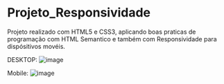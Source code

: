 # Projeto_Responsividade

Projeto realizado com HTML5 e CSS3, aplicando boas praticas de programação com HTML Semantico e também com Responsividade para dispósitivos movéis.

DESKTOP:
![image](https://github.com/Lugabe/Projeto_Responsividade/assets/119985795/f4476873-0d3a-4302-a862-86823ee216f6)
























Mobile:
![image](https://github.com/Lugabe/Projeto_Responsividade/assets/119985795/f59dea21-5318-48c5-85fe-cfe2d2845838)
